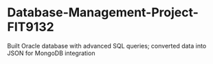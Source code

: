 # Database-Management-Project-FIT9132
Built Oracle database with advanced SQL queries; converted data into JSON for MongoDB integration
